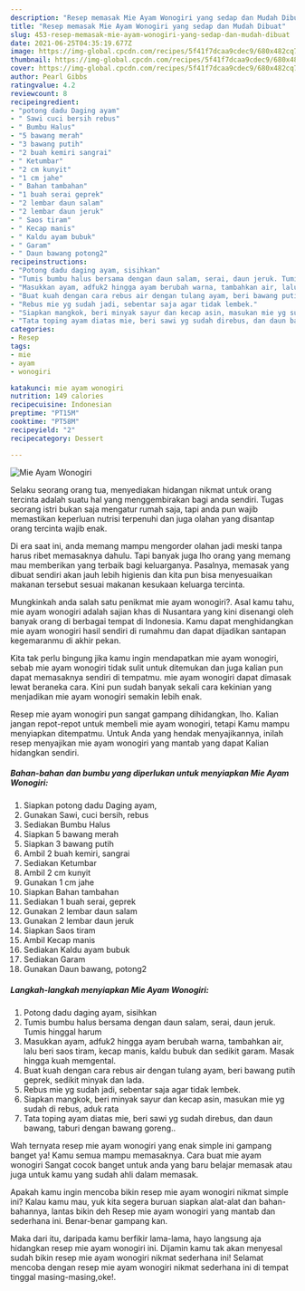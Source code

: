 ```yaml
---
description: "Resep memasak Mie Ayam Wonogiri yang sedap dan Mudah Dibuat"
title: "Resep memasak Mie Ayam Wonogiri yang sedap dan Mudah Dibuat"
slug: 453-resep-memasak-mie-ayam-wonogiri-yang-sedap-dan-mudah-dibuat
date: 2021-06-25T04:35:19.677Z
image: https://img-global.cpcdn.com/recipes/5f41f7dcaa9cdec9/680x482cq70/mie-ayam-wonogiri-foto-resep-utama.jpg
thumbnail: https://img-global.cpcdn.com/recipes/5f41f7dcaa9cdec9/680x482cq70/mie-ayam-wonogiri-foto-resep-utama.jpg
cover: https://img-global.cpcdn.com/recipes/5f41f7dcaa9cdec9/680x482cq70/mie-ayam-wonogiri-foto-resep-utama.jpg
author: Pearl Gibbs
ratingvalue: 4.2
reviewcount: 8
recipeingredient:
- "potong dadu Daging ayam"
- " Sawi cuci bersih rebus"
- " Bumbu Halus"
- "5 bawang merah"
- "3 bawang putih"
- "2 buah kemiri sangrai"
- " Ketumbar"
- "2 cm kunyit"
- "1 cm jahe"
- " Bahan tambahan"
- "1 buah serai geprek"
- "2 lembar daun salam"
- "2 lembar daun jeruk"
- " Saos tiram"
- " Kecap manis"
- " Kaldu ayam bubuk"
- " Garam"
- " Daun bawang potong2"
recipeinstructions:
- "Potong dadu daging ayam, sisihkan"
- "Tumis bumbu halus bersama dengan daun salam, serai, daun jeruk. Tumis hinggal harum"
- "Masukkan ayam, adfuk2 hingga ayam berubah warna, tambahkan air, lalu beri saos tiram, kecap manis, kaldu bubuk dan sedikit garam. Masak hingga kuah memgental."
- "Buat kuah dengan cara rebus air dengan tulang ayam, beri bawang putih geprek, sedikit minyak dan lada."
- "Rebus mie yg sudah jadi, sebentar saja agar tidak lembek."
- "Siapkan mangkok, beri minyak sayur dan kecap asin, masukan mie yg sudah di rebus, aduk rata"
- "Tata toping ayam diatas mie, beri sawi yg sudah direbus, dan daun bawang, taburi dengan bawang goreng.."
categories:
- Resep
tags:
- mie
- ayam
- wonogiri

katakunci: mie ayam wonogiri 
nutrition: 149 calories
recipecuisine: Indonesian
preptime: "PT15M"
cooktime: "PT58M"
recipeyield: "2"
recipecategory: Dessert

---
```



![Mie Ayam Wonogiri](https://img-global.cpcdn.com/recipes/5f41f7dcaa9cdec9/680x482cq70/mie-ayam-wonogiri-foto-resep-utama.jpg)

Selaku seorang orang tua, menyediakan hidangan nikmat untuk orang tercinta adalah suatu hal yang menggembirakan bagi anda sendiri. Tugas seorang istri bukan saja mengatur rumah saja, tapi anda pun wajib memastikan keperluan nutrisi terpenuhi dan juga olahan yang disantap orang tercinta wajib enak.

Di era  saat ini, anda memang mampu mengorder olahan jadi meski tanpa harus ribet memasaknya dahulu. Tapi banyak juga lho orang yang memang mau memberikan yang terbaik bagi keluarganya. Pasalnya, memasak yang dibuat sendiri akan jauh lebih higienis dan kita pun bisa menyesuaikan makanan tersebut sesuai makanan kesukaan keluarga tercinta. 



Mungkinkah anda salah satu penikmat mie ayam wonogiri?. Asal kamu tahu, mie ayam wonogiri adalah sajian khas di Nusantara yang kini disenangi oleh banyak orang di berbagai tempat di Indonesia. Kamu dapat menghidangkan mie ayam wonogiri hasil sendiri di rumahmu dan dapat dijadikan santapan kegemaranmu di akhir pekan.

Kita tak perlu bingung jika kamu ingin mendapatkan mie ayam wonogiri, sebab mie ayam wonogiri tidak sulit untuk ditemukan dan juga kalian pun dapat memasaknya sendiri di tempatmu. mie ayam wonogiri dapat dimasak lewat beraneka cara. Kini pun sudah banyak sekali cara kekinian yang menjadikan mie ayam wonogiri semakin lebih enak.

Resep mie ayam wonogiri pun sangat gampang dihidangkan, lho. Kalian jangan repot-repot untuk membeli mie ayam wonogiri, tetapi Kamu mampu menyiapkan ditempatmu. Untuk Anda yang hendak menyajikannya, inilah resep menyajikan mie ayam wonogiri yang mantab yang dapat Kalian hidangkan sendiri.

<!--inarticleads1-->

##### Bahan-bahan dan bumbu yang diperlukan untuk menyiapkan Mie Ayam Wonogiri:

1. Siapkan potong dadu Daging ayam,
1. Gunakan  Sawi, cuci bersih, rebus
1. Sediakan  Bumbu Halus
1. Siapkan 5 bawang merah
1. Siapkan 3 bawang putih
1. Ambil 2 buah kemiri, sangrai
1. Sediakan  Ketumbar
1. Ambil 2 cm kunyit
1. Gunakan 1 cm jahe
1. Siapkan  Bahan tambahan
1. Sediakan 1 buah serai, geprek
1. Gunakan 2 lembar daun salam
1. Gunakan 2 lembar daun jeruk
1. Siapkan  Saos tiram
1. Ambil  Kecap manis
1. Sediakan  Kaldu ayam bubuk
1. Sediakan  Garam
1. Gunakan  Daun bawang, potong2




<!--inarticleads2-->

##### Langkah-langkah menyiapkan Mie Ayam Wonogiri:

1. Potong dadu daging ayam, sisihkan
1. Tumis bumbu halus bersama dengan daun salam, serai, daun jeruk. Tumis hinggal harum
1. Masukkan ayam, adfuk2 hingga ayam berubah warna, tambahkan air, lalu beri saos tiram, kecap manis, kaldu bubuk dan sedikit garam. Masak hingga kuah memgental.
1. Buat kuah dengan cara rebus air dengan tulang ayam, beri bawang putih geprek, sedikit minyak dan lada.
1. Rebus mie yg sudah jadi, sebentar saja agar tidak lembek.
1. Siapkan mangkok, beri minyak sayur dan kecap asin, masukan mie yg sudah di rebus, aduk rata
1. Tata toping ayam diatas mie, beri sawi yg sudah direbus, dan daun bawang, taburi dengan bawang goreng..




Wah ternyata resep mie ayam wonogiri yang enak simple ini gampang banget ya! Kamu semua mampu memasaknya. Cara buat mie ayam wonogiri Sangat cocok banget untuk anda yang baru belajar memasak atau juga untuk kamu yang sudah ahli dalam memasak.

Apakah kamu ingin mencoba bikin resep mie ayam wonogiri nikmat simple ini? Kalau kamu mau, yuk kita segera buruan siapkan alat-alat dan bahan-bahannya, lantas bikin deh Resep mie ayam wonogiri yang mantab dan sederhana ini. Benar-benar gampang kan. 

Maka dari itu, daripada kamu berfikir lama-lama, hayo langsung aja hidangkan resep mie ayam wonogiri ini. Dijamin kamu tak akan menyesal sudah bikin resep mie ayam wonogiri nikmat sederhana ini! Selamat mencoba dengan resep mie ayam wonogiri nikmat sederhana ini di tempat tinggal masing-masing,oke!.

